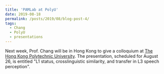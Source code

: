 ```yaml
---
title: 'PAMLab at PolyU'
date: 2019-08-18
permalink: /posts/2019/08/blog-post-4/
tags:
  - Chang
  - PolyU
  - presentations
---
```


Next week, Prof. Chang will be in Hong Kong to give a colloquium at <a href="https://www.polyu.edu.hk/cbs/" target="_blank" rel="noopener">The Hong Kong Polytechnic University</a>. The presentation, scheduled for August 26, is entitled "L1 status, crosslinguistic similarity, and transfer in L3 speech perception".
